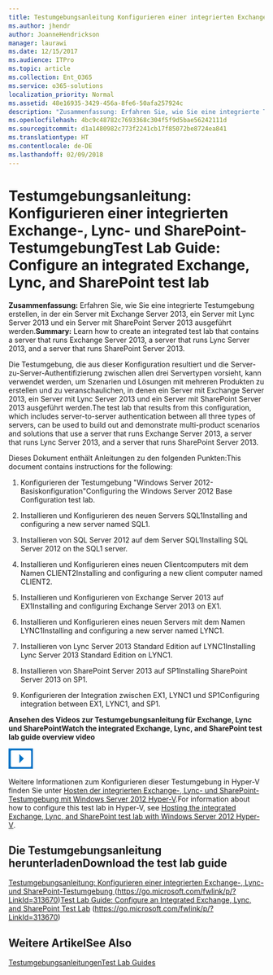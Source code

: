 ```yaml
---
title: Testumgebungsanleitung Konfigurieren einer integrierten Exchange-, Lync- und SharePoint-Testumgebung
ms.author: jhendr
author: JoanneHendrickson
manager: laurawi
ms.date: 12/15/2017
ms.audience: ITPro
ms.topic: article
ms.collection: Ent_O365
ms.service: o365-solutions
localization_priority: Normal
ms.assetid: 48e16935-3429-456a-8fe6-50afa257924c
description: "Zusammenfassung: Erfahren Sie, wie Sie eine integrierte Testumgebung erstellen, in der ein Server mit Exchange Server 2013, ein Server mit Lync Server 2013 und ein Server mit SharePoint Server 2013 ausgeführt werden."
ms.openlocfilehash: 4bc9c48782c7693368c304f5f9d5bae56242111d
ms.sourcegitcommit: d1a1480982c773f2241cb17f85072be8724ea841
ms.translationtype: HT
ms.contentlocale: de-DE
ms.lasthandoff: 02/09/2018
---
```

# <a name="test-lab-guide-configure-an-integrated-exchange-lync-and-sharepoint-test-lab"></a><span data-ttu-id="eca91-103">Testumgebungsanleitung: Konfigurieren einer integrierten Exchange-, Lync- und SharePoint-Testumgebung</span><span class="sxs-lookup"><span data-stu-id="eca91-103">Test Lab Guide: Configure an integrated Exchange, Lync, and SharePoint test lab</span></span>

 <span data-ttu-id="eca91-104">**Zusammenfassung:** Erfahren Sie, wie Sie eine integrierte Testumgebung erstellen, in der ein Server mit Exchange Server 2013, ein Server mit Lync Server 2013 und ein Server mit SharePoint Server 2013 ausgeführt werden.</span><span class="sxs-lookup"><span data-stu-id="eca91-104">**Summary:** Learn how to create an integrated test lab that contains a server that runs Exchange Server 2013, a server that runs Lync Server 2013, and a server that runs SharePoint Server 2013.</span></span>
  
<span data-ttu-id="eca91-105">Die Testumgebung, die aus dieser Konfiguration resultiert und die Server-zu-Server-Authentifizierung zwischen allen drei Servertypen vorsieht, kann verwendet werden, um Szenarien und Lösungen mit mehreren Produkten zu erstellen und zu veranschaulichen, in denen ein Server mit Exchange Server 2013, ein Server mit Lync Server 2013 und ein Server mit SharePoint Server 2013 ausgeführt werden.</span><span class="sxs-lookup"><span data-stu-id="eca91-105">The test lab that results from this configuration, which includes server-to-server authentication between all three types of servers, can be used to build out and demonstrate multi-product scenarios and solutions that use a server that runs Exchange Server 2013, a server that runs Lync Server 2013, and a server that runs SharePoint Server 2013.</span></span>
  
<span data-ttu-id="eca91-106">Dieses Dokument enthält Anleitungen zu den folgenden Punkten:</span><span class="sxs-lookup"><span data-stu-id="eca91-106">This document contains instructions for the following:</span></span>
  
1. <span data-ttu-id="eca91-107">Konfigurieren der Testumgebung "Windows Server 2012-Basiskonfiguration"</span><span class="sxs-lookup"><span data-stu-id="eca91-107">Configuring the Windows Server 2012 Base Configuration test lab.</span></span>
    
2. <span data-ttu-id="eca91-108">Installieren und Konfigurieren des neuen Servers SQL1</span><span class="sxs-lookup"><span data-stu-id="eca91-108">Installing and configuring a new server named SQL1.</span></span>
    
3. <span data-ttu-id="eca91-109">Installieren von SQL Server 2012 auf dem Server SQL1</span><span class="sxs-lookup"><span data-stu-id="eca91-109">Installing SQL Server 2012 on the SQL1 server.</span></span>
    
4. <span data-ttu-id="eca91-110">Installieren und Konfigurieren eines neuen Clientcomputers mit dem Namen CLIENT2</span><span class="sxs-lookup"><span data-stu-id="eca91-110">Installing and configuring a new client computer named CLIENT2.</span></span>
    
5. <span data-ttu-id="eca91-111">Installieren und Konfigurieren von Exchange Server 2013 auf EX1</span><span class="sxs-lookup"><span data-stu-id="eca91-111">Installing and configuring Exchange Server 2013 on EX1.</span></span>
    
6. <span data-ttu-id="eca91-112">Installieren und Konfigurieren eines neuen Servers mit dem Namen LYNC1</span><span class="sxs-lookup"><span data-stu-id="eca91-112">Installing and configuring a new server named LYNC1.</span></span>
    
7. <span data-ttu-id="eca91-113">Installieren von Lync Server 2013 Standard Edition auf LYNC1</span><span class="sxs-lookup"><span data-stu-id="eca91-113">Installing Lync Server 2013 Standard Edition on LYNC1.</span></span>
    
8. <span data-ttu-id="eca91-114">Installieren von SharePoint Server 2013 auf SP1</span><span class="sxs-lookup"><span data-stu-id="eca91-114">Installing SharePoint Server 2013 on SP1.</span></span>
    
9. <span data-ttu-id="eca91-115">Konfigurieren der Integration zwischen EX1, LYNC1 und SP1</span><span class="sxs-lookup"><span data-stu-id="eca91-115">Configuring integration between EX1, LYNC1, and SP1.</span></span>
    
<span data-ttu-id="eca91-116">**Ansehen des Videos zur Testumgebungsanleitung für Exchange, Lync und SharePoint**</span><span class="sxs-lookup"><span data-stu-id="eca91-116">**Watch the integrated Exchange, Lync, and SharePoint test lab guide overview video**</span></span>

![Videosymbol (Wiedergabetaste)](images/mod_icon_video_M.png)
  
<span data-ttu-id="eca91-118">Weitere Informationen zum Konfigurieren dieser Testumgebung in Hyper-V finden Sie unter [Hosten der integrierten Exchange-, Lync- und SharePoint-Testumgebung mit Windows Server 2012 Hyper-V](https://social.technet.microsoft.com/wiki/contents/articles/18483.hosting-the-integrated-exchange-lync-and-sharepoint-test-lab-with-windows-server-2012-hyper-v.aspx).</span><span class="sxs-lookup"><span data-stu-id="eca91-118">For information about how to configure this test lab in Hyper-V, see [Hosting the integrated Exchange, Lync, and SharePoint test lab with Windows Server 2012 Hyper-V](https://social.technet.microsoft.com/wiki/contents/articles/18483.hosting-the-integrated-exchange-lync-and-sharepoint-test-lab-with-windows-server-2012-hyper-v.aspx).</span></span>
  
## <a name="download-the-test-lab-guide"></a><span data-ttu-id="eca91-119">Die Testumgebungsanleitung herunterladen</span><span class="sxs-lookup"><span data-stu-id="eca91-119">Download the test lab guide</span></span>

<span data-ttu-id="eca91-120">[Testumgebungsanleitung: Konfigurieren einer integrierten Exchange-, Lync- und SharePoint-Testumgebung ](https://go.microsoft.com/fwlink/p/?LinkId=313670) (https://go.microsoft.com/fwlink/p/?LinkId=313670)</span><span class="sxs-lookup"><span data-stu-id="eca91-120">[Test Lab Guide: Configure an Integrated Exchange, Lync, and SharePoint Test Lab](https://go.microsoft.com/fwlink/p/?LinkId=313670) (https://go.microsoft.com/fwlink/p/?LinkId=313670)</span></span>
  
## <a name="see-also"></a><span data-ttu-id="eca91-121">Weitere Artikel</span><span class="sxs-lookup"><span data-stu-id="eca91-121">See Also</span></span>

[<span data-ttu-id="eca91-122">Testumgebungsanleitungen</span><span class="sxs-lookup"><span data-stu-id="eca91-122">Test Lab Guides</span></span>](https://go.microsoft.com/fwlink/p/?LinkId=202817)




